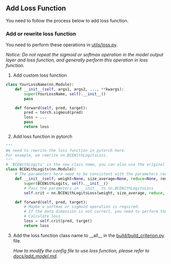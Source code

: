 ## Add Loss Function

You need to follow the process below to add loss function.

### Add or rewrite loss function

You need to perform these operations
in [utils/loss.py](https://github.com/PANPEIWEN/Infrared-Small-Target-Segmentation-Framework/blob/main/utils/loss.py).

_Notice: Do not repeat the sigmoid or softmax operation in the model output layer and loss function, and generally
perform this operation in loss function._

1. Add custom loss function

```python
class YourLossName(nn.Module):
    def __init__(self, args1, args2, ..., **kwargs):
        super(YourLossName, self).__init__()
        pass

    def forward(self, pred, target):
        pred = torch.sigmoid(pred)
        loss = ...
        pass
        return loss
```

2. Add loss function in pytorch

```python
"""
We need to rewrite the loss function in pytorch here.
For example, we rewrite nn.BCEWithLogitsLoss.
"""
# 'BCEWithLogits' is the new class name, you can also use the original name 'BCEWithLogitsLoss'
class BCEWithLogits(nn.Module):
    # The parameters here need to be consistent with the parameters required by nn.BCEWithLogitsLoss, and must have **kwargs.
    def __init__(self, weight=None, size_average=None, reduce=None, reduction='mean', pos_weight=None, **kwargs):
        super(BCEWithLogits, self).__init__()
        # Pass the parameters in __init__ to nn.BCEWithLogitsLoss
        self.crit = nn.BCEWithLogitsLoss(weight, size_average, reduce, reduction, pos_weight)

    def forward(self, pred, target):
        # Maybe a softmax or sigmoid operation is required.
        # If the data dimension is not correct, you need to perform the lifting and lowering operation here.
        # Calculate loss
        loss = self.crit(pred, target)
        return loss

```

3. Add the loss function class name to \_\_all__ in
   the [build/build_criterion.py](https://github.com/PANPEIWEN/Infrared-Small-Target-Segmentation-Framework/blob/main/build/build_criterion.py)
   file. 

   _How to modify the config file to use loss function, please refer to [docs/add_model.md](https://github.com/PANPEIWEN/Infrared-Small-Target-Segmentation-Framework/blob/main/docs/add_model.md)._
